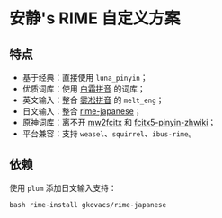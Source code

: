 # 安静's RIME 自定义方案

## 特点

- 基于经典：直接使用 `luna_pinyin`；
- 优质词库：使用 [白霜拼音](https://github.com/gaboolic/rime-frost) 的词库；
- 英文输入：整合 [雾凇拼音](https://github.com/iDvel/rime-ice) 的 `melt_eng`；
- 日文输入：整合 [rime-japanese](https://github.com/gkovacs/rime-japanese)；
- 原神词库：离不开 [mw2fcitx](https://github.com/outloudvi/mw2fcitx) 和 [fcitx5-pinyin-zhwiki](https://github.com/felixonmars/fcitx5-pinyin-zhwiki)；
- 平台兼容：支持 `weasel`、`squirrel`、`ibus-rime`。

## 依赖

使用 `plum` 添加日文输入支持：

```shell
bash rime-install gkovacs/rime-japanese
```
